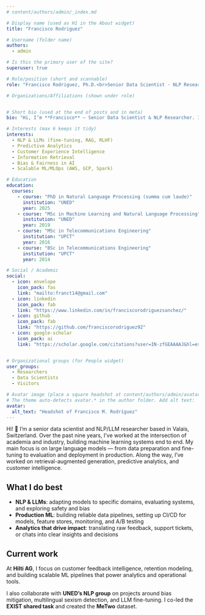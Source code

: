 ```yaml
---
# content/authors/admin/_index.md

# Display name (used as H1 in the About widget)
title: "Francisco Rodriguez"

# Username (folder name)
authors:
  - admin

# Is this the primary user of the site?
superuser: true

# Role/position (short and scannable)
role: "Francisco Rodriguez, Ph.D.<br>Senior Data Scientist · NLP Researcher"

# Organizations/Affiliations (shown under role)


# Short bio (used at the end of posts and in meta)
bio: "Hi, I’m **Francisco** — Senior Data Scientist & NLP Researcher. I build end-to-end ML systems (LLMs, NLP, predictive analytics) and ship scalable pipelines in production."

# Interests (max 6 keeps it tidy)
interests:
  - NLP & LLMs (fine-tuning, RAG, RLHF)
  - Predictive Analytics
  - Customer Experience Intelligence
  - Information Retrieval
  - Bias & Fairness in AI
  - Scalable ML/MLOps (AWS, GCP, Spark)

# Education
education:
  courses:
    - course: "PhD in Natural Language Processing (summa cum laude)"
      institution: "UNED"
      year: 2025
    - course: "MSc in Machine Learning and Natural Language Processing"
      institution: "UNED"
      year: 2019
    - course: "MSc in Telecommunications Engineering"
      institution: "UPCT"
      year: 2016
    - course: "BSc in Telecommunications Engineering"
      institution: "UPCT"
      year: 2014

# Social / Academic
social:
  - icon: envelope
    icon_pack: fas
    link: "mailto:franct14@gmail.com"
  - icon: linkedin
    icon_pack: fab
    link: "https://www.linkedin.com/in/franciscorodriguezsanchez/"
  - icon: github
    icon_pack: fab
    link: "https://github.com/franciscorodriguez92"
  - icon: google-scholar
    icon_pack: ai
    link: "https://scholar.google.com/citations?user=IN-zfGEAAAAJ&hl=es"


# Organizational groups (for People widget)
user_groups:
  - Researchers
  - Data Scientists
  - Visitors

# Avatar image (place a square headshot at content/authors/admin/avatar.jpg)
# The theme auto-detects avatar.* in the author folder. Add alt text:
avatar:
  alt_text: "Headshot of Francisco M. Rodríguez"
---
```


Hi! 👋 I’m a senior data scientist and NLP/LLM researcher based in Valais, Switzerland.  Over the past nine years, I’ve worked at the intersection of academia and industry, building machine learning systems end to end. My main focus is on large language models — from data preparation and fine-tuning to evaluation and deployment in production. Along the way, I’ve worked on retrieval-augmented generation, predictive analytics, and customer intelligence.  

## What I do best
- **NLP & LLMs**: adapting models to specific domains, evaluating systems, and exploring safety and bias  
- **Production ML**: building reliable data pipelines, setting up CI/CD for models, feature stores, monitoring, and A/B testing  
- **Analytics that drive impact**: translating raw feedback, support tickets, or chats into clear insights and decisions  


## Current work
At **Hilti AG**, I focus on customer feedback intelligence, retention modeling, and building scalable ML pipelines that power analytics and operational tools.  

I also collaborate with **UNED’s NLP group** on projects around bias mitigation, multilingual sexism detection, and LLM fine-tuning. I co-led the **EXIST shared task** and created the **MeTwo** dataset.  


